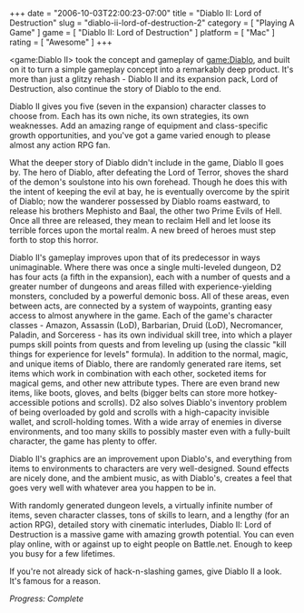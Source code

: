 +++
date = "2006-10-03T22:00:23-07:00"
title = "Diablo II: Lord of Destruction"
slug = "diablo-ii-lord-of-destruction-2"
category = [ "Playing A Game" ]
game = [ "Diablo II: Lord of Destruction" ]
platform = [ "Mac" ]
rating = [ "Awesome" ]
+++

<game:Diablo II> took the concept and gameplay of <game:Diablo>, and built on it to turn a simple gameplay concept into a remarkably deep product. It's more than just a glitzy rehash - Diablo II and its expansion pack, Lord of Destruction, also continue the story of Diablo to the end.

Diablo II gives you five (seven in the expansion) character classes to choose from. Each has its own niche, its own strategies, its own weaknesses. Add an amazing range of equipment and class-specific growth opportunities, and you've got a game varied enough to please almost any action RPG fan.

What the deeper story of Diablo didn't include in the game, Diablo II goes by. The hero of Diablo, after defeating the Lord of Terror, shoves the shard of the demon's soulstone into his own forehead. Though he does this with the intent of keeping the evil at bay, he is eventually overcome by the spirit of Diablo; now the wanderer possessed by Diablo roams eastward, to release his brothers Mephisto and Baal, the other two Prime Evils of Hell. Once all three are released, they mean to reclaim Hell and let loose its terrible forces upon the mortal realm. A new breed of heroes must step forth to stop this horror.

Diablo II's gameplay improves upon that of its predecessor in ways unimaginable. Where there was once a single multi-leveled dungeon, D2 has four acts (a fifth in the expansion), each with a number of quests and a greater number of dungeons and areas filled with experience-yielding monsters, concluded by a powerful demonic boss. All of these areas, even between acts, are connected by a system of waypoints, granting easy access to almost anywhere in the game. Each of the game's character classes - Amazon, Assassin (LoD), Barbarian, Druid (LoD), Necromancer, Paladin, and Sorceress - has its own individual skill tree, into which a player pumps skill points from quests and from leveling up (using the classic "kill things for experience for levels" formula). In addition to the normal, magic, and unique items of Diablo, there are randomly generated rare items, set items which work in combination with each other, socketed items for magical gems, and other new attribute types. There are even brand new items, like boots, gloves, and belts (bigger belts can store more hotkey-accessible potions and scrolls). D2 also solves Diablo's inventory problem of being overloaded by gold and scrolls with a high-capacity invisible wallet, and scroll-holding tomes. With a wide array of enemies in diverse environments, and too many skills to possibly master even with a fully-built character, the game has plenty to offer.

Diablo II's graphics are an improvement upon Diablo's, and everything from items to environments to characters are very well-designed. Sound effects are nicely done, and the ambient music, as with Diablo's, creates a feel that goes very well with whatever area you happen to be in.

With randomly generated dungeon levels, a virtually infinite number of items, seven character classes, tons of skills to learn, and a lengthy (for an action RPG), detailed story with cinematic interludes, Diablo II: Lord of Destruction is a massive game with amazing growth potential. You can even play online, with or against up to eight people on Battle.net. Enough to keep you busy for a few lifetimes.

If you're not already sick of hack-n-slashing games, give Diablo II a look. It's famous for a reason.

<i>Progress: Complete</i>
